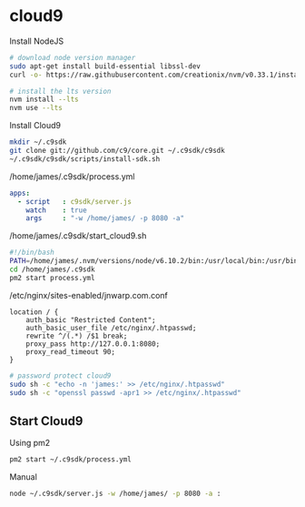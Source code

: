 cloud9
======

Install NodeJS
```bash
# download node version manager
sudo apt-get install build-essential libssl-dev
curl -o- https://raw.githubusercontent.com/creationix/nvm/v0.33.1/install.sh | bash

# install the lts version
nvm install --lts
nvm use --lts
```

Install Cloud9
```bash
mkdir ~/.c9sdk
git clone git://github.com/c9/core.git ~/.c9sdk/c9sdk
~/.c9sdk/c9sdk/scripts/install-sdk.sh
```

/home/james/.c9sdk/process.yml
```yaml
apps:
  - script   : c9sdk/server.js
    watch    : true
    args     : "-w /home/james/ -p 8080 -a"
```

/home/james/.c9sdk/start_cloud9.sh
```bash
#!/bin/bash
PATH=/home/james/.nvm/versions/node/v6.10.2/bin:/usr/local/bin:/usr/bin:/bin:/usr/local/games:/usr/games
cd /home/james/.c9sdk
pm2 start process.yml
```

/etc/nginx/sites-enabled/jnwarp.com.conf
```
location / {
    auth_basic "Restricted Content";
    auth_basic_user_file /etc/nginx/.htpasswd;
    rewrite ^/(.*) /$1 break;
    proxy_pass http://127.0.0.1:8080;
    proxy_read_timeout 90;
}
```

```bash
# password protect cloud9
sudo sh -c "echo -n 'james:' >> /etc/nginx/.htpasswd"
sudo sh -c "openssl passwd -apr1 >> /etc/nginx/.htpasswd"
```


Start Cloud9
------------
Using pm2
```bash
pm2 start ~/.c9sdk/process.yml
```

Manual
```bash
node ~/.c9sdk/server.js -w /home/james/ -p 8080 -a :
```
